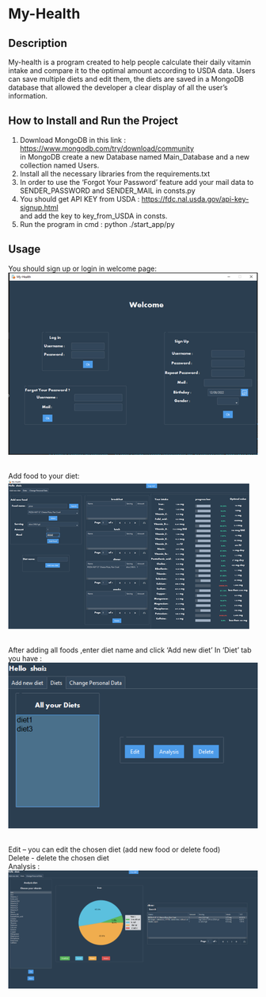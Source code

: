 # My-Health
## Description
My-health is a program created to help people calculate their daily vitamin intake and compare it to the optimal amount according to USDA data.
Users can save multiple diets and edit them, the diets are saved in a MongoDB database that allowed the developer a clear display of all the user’s information.

## How to Install and Run the Project

1.	Download MongoDB in this link : https://www.mongodb.com/try/download/community <br />
in MongoDB create a new Database named Main_Database and a new collection named Users. 
2.	Install all the necessary libraries from the requirements.txt 
3.	 In order to use the ‘Forgot Your Password’ feature add your mail data to SENDER_PASSWORD and SENDER_MAIL in consts.py 
4.	You should get API KEY from USDA : https://fdc.nal.usda.gov/api-key-signup.html <br />
and add the key to key_from_USDA in consts.
5. Run the program in cmd : python ./start_app/py

## Usage 
You should sign up or login in welcome page:<br /> 
![Alt text](images/welcome.png)<br /> <br /> 

Add food to your diet:<br /> 
![Alt text](images/add_food.png)<br /> <br />

After adding all foods ,enter diet name and click ‘Add new diet’
In ‘Diet’ tab you have :<br /> 
![Alt text](images/diets.png)<br /> <br />

Edit – you can edit the chosen diet (add new food or delete food)<br />
Delete  - delete the chosen diet<br />
Analysis : <br />
![Alt text](images/analysis.png)<br /> <br />
